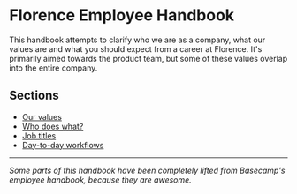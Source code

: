 # Florence Employee Handbook

This handbook attempts to clarify who we are as a company, what our values are and what you should expect from a career at Florence. It's primarily aimed towards the product team, but some of these values overlap into the entire company.

## Sections
* [Our values](https://github.com/team-florence/handbook/blob/master/our-values.md)
* [Who does what?](https://github.com/team-florence/handbook/blob/master/who-does-what.md)
* [Job titles](https://github.com/team-florence/handbook/blob/master/job-titles.md)
* [Day-to-day workflows](https://github.com/team-florence/handbook/blob/master/day-to-day.md)

***

_Some parts of this handbook have been completely lifted from Basecamp's employee handbook, because they are awesome._
